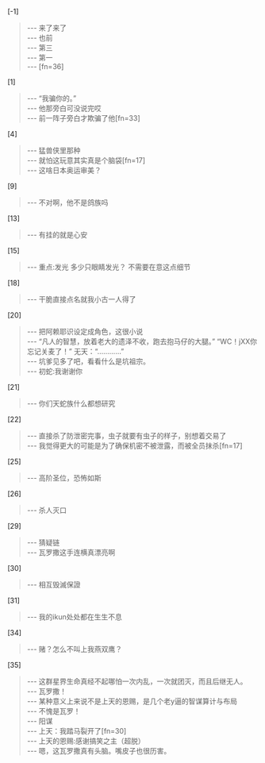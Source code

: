 
[-1] 
>--- 来了来了<br>
>--- 也前<br>
>--- 第三<br>
>--- 第一<br>
>--- [fn=36]<br>

[1] 
>--- “我骗你的。”<br>
>--- 他那旁白可没说完哎<br>
>--- 前一阵子旁白才欺骗了他[fn=33]<br>

[4] 
>--- 猛兽侠里那种<br>
>--- 就怕这玩意其实真是个脑袋[fn=17]<br>
>--- 这啥日本奥运审美？<br>

[9] 
>--- 不对啊，他不是鸽族吗<br>

[13] 
>--- 有挂的就是心安<br>

[15] 
>--- 重点:发光   多少只眼睛发光？  不需要在意这点细节<br>

[18] 
>--- 干脆直接点名就我小古一人得了<br>

[20] 
>--- 把阿赖耶识设定成角色，这很小说<br>
>--- “凡人的智慧，放着老大的遗泽不收，跑去抱马仔的大腿。”
“WC！jXX你忘记关麦了！”
无天：“…………”<br>
>--- 坑爹见多了吧，看看什么是坑祖宗。<br>
>--- 初蛇:我谢谢你<br>

[21] 
>--- 你们天蛇族什么都想研究<br>

[22] 
>--- 直接杀了防泄密完事，虫子就要有虫子的样子，别想着交易了<br>
>--- 我觉得更大的可能是为了确保机密不被泄露，而被全员抹杀[fn=17]<br>

[25] 
>--- 高阶圣位，恐怖如斯<br>

[26] 
>--- 杀人灭口<br>

[29] 
>--- 猜疑链<br>
>--- 瓦罗撒这手连横真漂亮啊<br>

[30] 
>--- 相互毁滅保證<br>

[31] 
>--- 我的ikun处处都在生生不息<br>

[34] 
>--- 赌？怎么不叫上我燕双鹰？<br>

[35] 
>--- 这群星界生命真经不起哪怕一次内乱，一次就团灭，而且后继无人。<br>
>--- 瓦罗撒！<br>
>--- 某种意义上来说不是上天的恩赐，是几个老y逼的智谋算计与布局<br>
>--- 不愧是瓦罗！<br>
>--- 阳谋<br>
>--- 上天：我踏马裂开了[fn=30]<br>
>--- 上天的恩赐:感谢搞笑之主（超脱）<br>
>--- 嗯，这瓦罗撒真有头脑。嘴皮子也很历害。<br>
